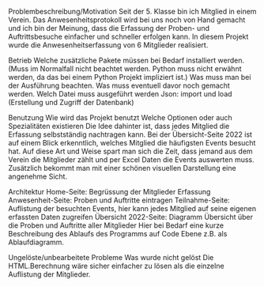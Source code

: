 Problembeschreibung/Motivation
Seit der 5. Klasse bin ich Mitglied in einem Verein. Das Anwesenheitsprotokoll wird bei uns noch von Hand gemacht und
ich bin der Meinung, dass die Erfassung der Proben- und Auftrittsbesuche einfacher und schneller erfolgen kann.
In diesem Projekt wurde die Anwesenheitserfassung von 6 Mitglieder realisiert.

Betrieb
Welche zusätzliche Pakete müssen bei Bedarf installiert werden. (Muss im Normalfall nicht beachtet werden. Python muss nicht erwähnt werden, da das bei einem Python Projekt impliziert ist.)
Was muss man bei der Ausführung beachten. Was muss eventuell davor noch gemacht werden.
Welch Datei muss ausgeführt werden
Json: import und load (Erstellung und Zugriff der Datenbank)

Benutzung
Wie wird das Projekt benutzt
Welche Optionen oder auch Spezialitäten existieren
Die Idee dahinter ist, dass jedes Mitglied die Erfassung selbstständig nachtragen kann.
Bei der Übersicht-Seite 2022 ist auf einem Blick erkenntlich, welches Mitglied die häufigsten Events besucht hat.
Auf diese Art und Weise spart man sich die Zeit, dass jemand aus dem Verein die Mitglieder zählt und per Excel Daten die Events auswerten muss.
Zusätzlich bekommt man mit einer schönen visuellen Darstellung eine angenehme Sicht.

Architektur
Home-Seite: Begrüssung der Mitglieder
Erfassung Anwesenheit-Seite: Proben und Auftritte eintragen
Teilnahme-Seite: Auflistung der besuchten Events, hier kann jedes Mitglied auf seine eigenen erfassten Daten zugreifen
Übersicht 2022-Seite: Diagramm Übersicht über die Proben und Auftritte aller Mitglieder
Hier bei Bedarf eine kurze Beschreibung des Ablaufs des Programms auf Code Ebene z.B. als Ablaufdiagramm.

Ungelöste/unbearbeitete Probleme
Was wurde nicht gelöst
Die HTML.Berechnung wäre sicher einfacher zu lösen als die einzelne Auflistung der Mitglieder.

